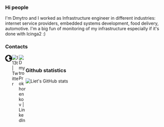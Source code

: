 ### Hi people

I'm Dmytro and I worked as Infrastructure engineer in different industries: internet service providers, embedded systems development, food delivery, automotive. I'm a big fun of monitoring of my infrastructure especially if it's done with Icinga2 :)

### Contacts

[<img align="left" alt="liet.me" width="22px" src="https://raw.githubusercontent.com/iconic/open-iconic/master/svg/globe.svg" />][website]
[<img align="left" alt="l13t | Twitter" width="22px" src="https://cdn.jsdelivr.net/npm/simple-icons@v3/icons/twitter.svg" />][twitter]
[<img align="left" alt="Dmytro Prokhorenkov | LinkedIn" width="22px" src="https://cdn.jsdelivr.net/npm/simple-icons@v3/icons/linkedin.svg" />][linkedin]


[website]: https://liet.me
[twitter]: https://twitter.com/l13t
[linkedin]: https://linkedin.com/in/dmytro-prokhorenkov/
<br />

### Github statistics

![Liet's GitHub stats](https://github-readme-stats.vercel.app/api?username=l13t)
